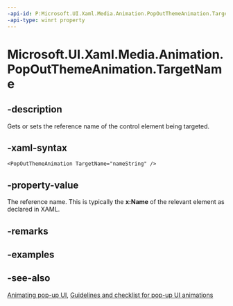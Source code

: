 ```yaml
---
-api-id: P:Microsoft.UI.Xaml.Media.Animation.PopOutThemeAnimation.TargetName
-api-type: winrt property
---
```


<!-- Property syntax
public string TargetName { get;  set; }
-->

# Microsoft.UI.Xaml.Media.Animation.PopOutThemeAnimation.TargetName

## -description
Gets or sets the reference name of the control element being targeted.

## -xaml-syntax
```xaml
<PopOutThemeAnimation TargetName="nameString" />
```


## -property-value
The reference name. This is typically the **x:Name** of the relevant element as declared in XAML.

## -remarks

## -examples

## -see-also
[Animating pop-up UI](/previous-versions/windows/apps/jj649433(v=win.10)), [Guidelines and checklist for pop-up UI animations](/windows/uwp/style/motion-popup-animations)
